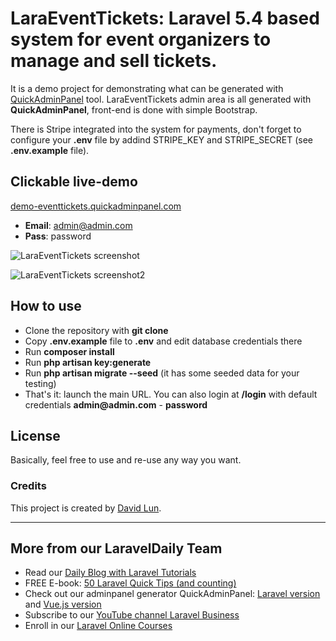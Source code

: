 # LaraEventTickets: Laravel 5.4 based system for event organizers to manage and sell tickets.

It is a demo project for demonstrating what can be generated with [QuickAdminPanel](https://quickadminpanel.com) tool.
LaraEventTickets admin area is all generated with __QuickAdminPanel__, front-end is done with simple Bootstrap.

There is Stripe integrated into the system for payments, don't forget to configure your __.env__ file by addind STRIPE_KEY and STRIPE_SECRET (see __.env.example__ file).

## Clickable live-demo

[demo-eventtickets.quickadminpanel.com](http://demo-eventtickets.quickadminpanel.com)

- __Email__: admin@admin.com
- __Pass__: password

![LaraEventTickets screenshot](https://quickadminpanel.com/assets/pages/demos/demo-eventtickets-01.png)

![LaraEventTickets screenshot2](https://quickadminpanel.com/assets/pages/demos/demo-eventtickets-02.png)

## How to use

- Clone the repository with __git clone__
- Copy __.env.example__ file to __.env__ and edit database credentials there
- Run __composer install__
- Run __php artisan key:generate__
- Run __php artisan migrate --seed__ (it has some seeded data for your testing)
- That's it: launch the main URL. You can also login at __/login__ with default credentials __admin@admin.com__ - __password__

## License

Basically, feel free to use and re-use any way you want.

### Credits

This project is created by [David Lun](https://github.com/mc0de/).

---

## More from our LaravelDaily Team

- Read our [Daily Blog with Laravel Tutorials](https://laraveldaily.com)
- FREE E-book: [50 Laravel Quick Tips (and counting)](https://laraveldaily.com/free-e-book-40-laravel-quick-tips-and-counting/)
- Check out our adminpanel generator QuickAdminPanel: [Laravel version](https://quickadminpanel.com) and [Vue.js version](https://vue.quickadminpanel.com)
- Subscribe to our [YouTube channel Laravel Business](https://www.youtube.com/channel/UCTuplgOBi6tJIlesIboymGA)
- Enroll in our [Laravel Online Courses](https://laraveldaily.teachable.com/)
